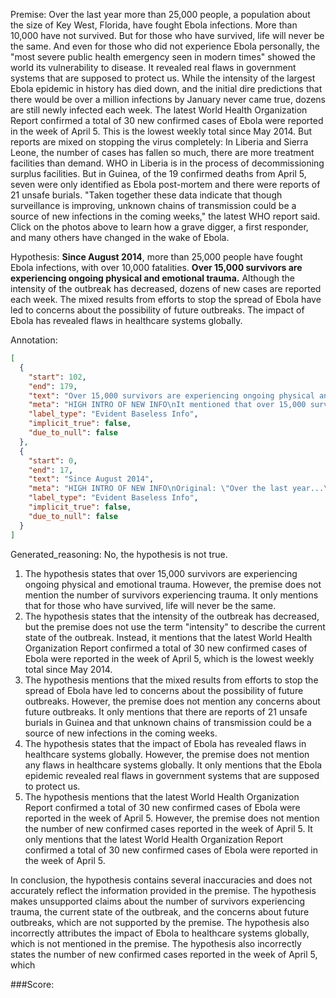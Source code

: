 
Premise:
Over the last year more than 25,000 people, a population about the size of Key West, Florida, have fought Ebola infections. More than 10,000 have not survived. But for those who have survived, life will never be the same. And even for those who did not experience Ebola personally, the "most severe public health emergency seen in modern times" showed the world its vulnerability to disease. It revealed real flaws in government systems that are supposed to protect us. While the intensity of the largest Ebola epidemic in history has died down, and the initial dire predictions that there would be over a million infections by January never came true, dozens are still newly infected each week. The latest World Health Organization Report confirmed a total of 30 new confirmed cases of Ebola were reported in the week of April 5. This is the lowest weekly total since May 2014. But reports are mixed on stopping the virus completely: In Liberia and Sierra Leone, the number of cases has fallen so much, there are more treatment facilities than demand. WHO in Liberia is in the process of decommissioning surplus facilities. But in Guinea, of the 19 confirmed deaths from April 5, seven were only identified as Ebola post-mortem and there were reports of 21 unsafe burials. "Taken together these data indicate that though surveillance is improving, unknown chains of transmission could be a source of new infections in the coming weeks," the latest WHO report said. Click on the photos above to learn how a grave digger, a first responder, and many others have changed in the wake of Ebola.


Hypothesis:
**Since August 2014**, more than 25,000 people have fought Ebola infections, with over 10,000 fatalities. **Over 15,000 survivors are experiencing ongoing physical and emotional trauma.** Although the intensity of the outbreak has decreased, dozens of new cases are reported each week. The mixed results from efforts to stop the spread of Ebola have led to concerns about the possibility of future outbreaks. The impact of Ebola has revealed flaws in healthcare systems globally.

Annotation:
```json
[
  {
    "start": 102,
    "end": 179,
    "text": "Over 15,000 survivors are experiencing ongoing physical and emotional trauma.",
    "meta": "HIGH INTRO OF NEW INFO\nIt mentioned that over 15,000 survivors are experiencing ongoing physical and emotional trauma, which is not mentioned in the original source.",
    "label_type": "Evident Baseless Info",
    "implicit_true": false,
    "due_to_null": false
  },
  {
    "start": 0,
    "end": 17,
    "text": "Since August 2014",
    "meta": "HIGH INTRO OF NEW INFO\nOriginal: \"Over the last year...\"\nGenerative: \"Since August 2014...\"",
    "label_type": "Evident Baseless Info",
    "implicit_true": false,
    "due_to_null": false
  }
]
```

Generated_reasoning:
No, the hypothesis is not true.

1. The hypothesis states that over 15,000 survivors are experiencing ongoing physical and emotional trauma. However, the premise does not mention the number of survivors experiencing trauma. It only mentions that for those who have survived, life will never be the same.
2. The hypothesis states that the intensity of the outbreak has decreased, but the premise does not use the term "intensity" to describe the current state of the outbreak. Instead, it mentions that the latest World Health Organization Report confirmed a total of 30 new confirmed cases of Ebola were reported in the week of April 5, which is the lowest weekly total since May 2014.
3. The hypothesis mentions that the mixed results from efforts to stop the spread of Ebola have led to concerns about the possibility of future outbreaks. However, the premise does not mention any concerns about future outbreaks. It only mentions that there are reports of 21 unsafe burials in Guinea and that unknown chains of transmission could be a source of new infections in the coming weeks.
4. The hypothesis states that the impact of Ebola has revealed flaws in healthcare systems globally. However, the premise does not mention any flaws in healthcare systems globally. It only mentions that the Ebola epidemic revealed real flaws in government systems that are supposed to protect us.
5. The hypothesis mentions that the latest World Health Organization Report confirmed a total of 30 new confirmed cases of Ebola were reported in the week of April 5. However, the premise does not mention the number of new confirmed cases reported in the week of April 5. It only mentions that the latest World Health Organization Report confirmed a total of 30 new confirmed cases of Ebola were reported in the week of April 5.

In conclusion, the hypothesis contains several inaccuracies and does not accurately reflect the information provided in the premise. The hypothesis makes unsupported claims about the number of survivors experiencing trauma, the current state of the outbreak, and the concerns about future outbreaks, which are not supported by the premise. The hypothesis also incorrectly attributes the impact of Ebola to healthcare systems globally, which is not mentioned in the premise. The hypothesis also incorrectly states the number of new confirmed cases reported in the week of April 5, which

###Score:
